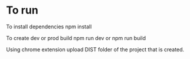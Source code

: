 # To run
To install dependencies
npm install

To create dev or prod build
npm run dev or npm run build

Using chrome extension upload DIST folder of the project that is created.
